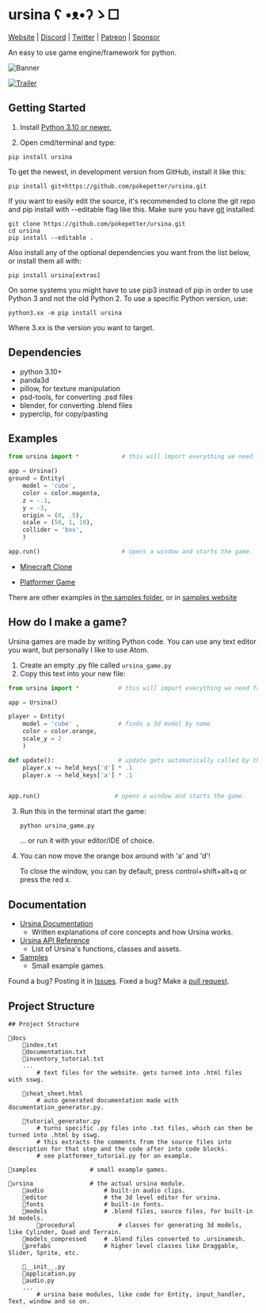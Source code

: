 # ursina    ʕ •ᴥ•ʔゝ□

[Website](https://pokepetter.github.io/ursina/index.html) | [Discord](https://discord.gg/ydXfhyb) | [Twitter](https://twitter.com/ursinaengine) | [Patreon](https://www.patreon.com/ursinaengine) | [Sponsor](https://github.com/sponsors/pokepetter)

An easy to use game engine/framework for python.

![Banner](/docs/made_with_ursina.jpg)

[![Trailer](/docs/ursina_trailer_preview.webp)](https://youtu.be/j71j88oCTNo)

## Getting Started
1) Install [Python 3.10 or newer.](https://www.python.org/downloads/release/python-3100)

2) Open cmd/terminal and type:

```
pip install ursina
```


To get the newest, in development version from GitHub, install it like this:

```
pip install git+https://github.com/pokepetter/ursina.git
```


If you want to easily edit the source, it's recommended to clone the git
repo and pip install with --editable flag like this. Make sure you have [git](https://git-scm.com) installed.

```
git clone https://github.com/pokepetter/ursina.git
cd ursina
pip install --editable .
```


Also install any of the optional dependencies you want from the list below,
or install them all with:

```
pip install ursina[extras]
```


On some systems you might have to use pip3 instead of pip in order to use Python 3 and not the old Python 2.
To use a specific Python version, use:
```
python3.xx -m pip install ursina
```
Where 3.xx is the version you want to target.


## Dependencies
  * python 3.10+
  * panda3d
  * pillow, for texture manipulation
  * psd-tools, for converting .psd files
  * blender, for converting .blend files
  * pyperclip, for copy/pasting


## Examples
``` python
from ursina import *            # this will import everything we need from ursina with just one line.

app = Ursina()
ground = Entity(
    model = 'cube',
    color = color.magenta,
    z = -.1,
    y = -3,
    origin = (0, .5),
    scale = (50, 1, 10),
    collider = 'box',
    )

app.run()                       # opens a window and starts the game.
```


* [Minecraft Clone](https://pokepetter.github.io/ursina/minecraft_clone.html)

* [Platformer Game](https://pokepetter.github.io/ursina/platformer.html)

There are other examples in [the samples folder](https://github.com/pokepetter/ursina/tree/master/samples), or in [samples website](https://pokepetter.github.io/ursina/samples.html)

## How do I make a game?
Ursina games are made by writing Python code. You can use any text editor you want, but personally I like to use Atom.
1) Create an empty .py file called `ursina_game.py`
2) Copy this text into your new file:
``` python
from ursina import *           # this will import everything we need from ursina with just one line.

app = Ursina()

player = Entity(
    model = 'cube' ,           # finds a 3d model by name
    color = color.orange,
    scale_y = 2
    )

def update():                  # update gets automatically called by the engine.
    player.x += held_keys['d'] * .1
    player.x -= held_keys['a'] * .1


app.run()                     # opens a window and starts the game.
```

3) Run this in the terminal start the game:

       python ursina_game.py
   
   ... or run it with your editor/IDE of choice.

4) You can now move the orange box around with 'a' and 'd'!

   To close the window, you can by default, press control+shift+alt+q or press the red x.

## Documentation
   * [Ursina Documentation](https://pokepetter.github.io/ursina/documentation.html)
      - Written explanations of core concepts and how Ursina works.
   * [Ursina API Reference](https://pokepetter.github.io/ursina/api_reference.html)
      - List of Ursina's functions, classes and assets.
   * [Samples](https://pokepetter.github.io/ursina/samples.html)
      - Small example games.

Found a bug? Posting it in [Issues](https://github.com/pokepetter/ursina/issues).
Fixed a bug? Make a [pull request](https://github.com/pokepetter/ursina/pulls).


## Project Structure
```
## Project Structure

📁docs
    📃index.txt
    📃documentation.txt
    📃inventory_tutorial.txt
    ...
        # text files for the website. gets turned into .html files with sswg.

    📃cheat_sheet.html
        # auto generated documentation made with documentation_generator.py.

    📃tutorial_generator.py
        # turns specific .py files into .txt files, which can then be turned into .html by sswg.
        # this extracts the comments from the source files into description for that step and the code after into code blocks.
        # see platformer_tutorial.py for an example.

📁samples               # small example games.

📁ursina                # the actual ursina module.
    📁audio                 # built-in audio clips.
    📁editor                # the 3d level editor for ursina.
    📁fonts                 # built-in fonts.
    📁models                # .blend files, source files, for built-in 3d models.
        📁procedural            # classes for generating 3d models, like Cylinder, Quad and Terrain.
    📁models_compressed     # .blend files converted to .ursinamesh.
    📁prefabs               # higher level classes like Draggable, Slider, Sprite, etc.

    📃__init__.py
    📃application.py
    📃audio.py
    ...
        # ursina base modules, like code for Entity, input_handler, Text, window and so on.

```
